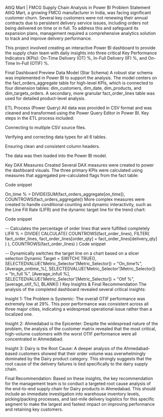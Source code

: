 AtliQ Mart | FMCG Supply Chain Analysis in Power BI
Problem Statement
AtliQ Mart, a growing FMCG manufacturer in India, was facing significant customer churn. Several key customers were not renewing their annual contracts due to persistent delivery service issues, including orders not being delivered on time or in full. To address this and safeguard its expansion plans, management required a comprehensive analytics solution to track and improve delivery performance.

This project involved creating an interactive Power BI dashboard to provide the supply chain team with daily insights into three critical Key Performance Indicators (KPIs): On-Time Delivery (OT) %, In-Full Delivery (IF) %, and On-Time In-Full (OTIF) %.

Final Dashboard Preview
Data Model (Star Schema)
A robust star schema was implemented in Power BI to support the analysis. The model centers on the fact_orders_aggregate table for high-level KPIs, which is connected to four dimension tables: dim_customers, dim_date, dim_products, and dim_targets_orders. A secondary, more granular fact_order_lines table was used for detailed product-level analysis.

ETL Process (Power Query)
All data was provided in CSV format and was cleaned and transformed using the Power Query Editor in Power BI. Key steps in the ETL process included:

Connecting to multiple CSV source files.

Verifying and correcting data types for all 6 tables.

Ensuring clean and consistent column headers.

The data was then loaded into the Power BI model.

Key DAX Measures Created
Several DAX measures were created to power the dashboard visuals. The three primary KPIs were calculated using measures that aggregated pre-calculated flags from the fact table:

Code snippet

On_time % = DIVIDE(SUM(fact_orders_aggregate[on_time]), COUNTROWS(fact_orders_aggregate))
More complex measures were created to handle conditional counting and dynamic interactivity, such as the Line Fill Rate (LIFR) and the dynamic target line for the trend chart:

Code snippet

-- Calculates the percentage of order lines that were fulfilled completely
LIFR % =
DIVIDE(
    CALCULATE(
        COUNTROWS(fact_order_lines),
        FILTER(
            fact_order_lines,
            fact_order_lines[order_qty] = fact_order_lines[delivery_qty]
        )
    ),
    COUNTROWS(fact_order_lines)
)
Code snippet

-- Dynamically switches the target line on a chart based on a slicer selection
Dynamic Target =
SWITCH(
    TRUE(),
    SELECTEDVALUE('Metric_Selector'[Metric_Selector]) = "On_time%", [Average_ontime_%],
    SELECTEDVALUE('Metric_Selector'[Metric_Selector]) = "In_full %", [Average_infull %],
    SELECTEDVALUE('Metric_Selector'[Metric_Selector]) = "Otif %", [average_otif_%],
    BLANK()
)
Key Insights & Final Recommendation
The analysis of the completed dashboard revealed several critical insights:

Insight 1: The Problem is Systemic: The overall OTIF performance was extremely low at 29%. This poor performance was consistent across all three major cities, indicating a widespread operational issue rather than a localized one.

Insight 2: Ahmedabad is the Epicenter: Despite the widespread nature of the problem, the analysis of the customer matrix revealed that the most critical, high-volume customers with the worst OTIF performance were all concentrated in Ahmedabad.

Insight 3: Dairy is the Root Cause: A deeper analysis of the Ahmedabad-based customers showed that their order volume was overwhelmingly dominated by the Dairy product category. This strongly suggests that the root cause of the delivery failures is tied specifically to the dairy supply chain.

Final Recommendation:
Based on these insights, the key recommendation for the management team is to conduct a targeted root cause analysis of the end-to-end supply chain for Dairy products in Ahmedabad. This should include an immediate investigation into warehouse inventory levels, picking/packing processes, and last-mile delivery logistics for this specific segment to make the largest and fastest impact on improving performance and retaining key customers.
